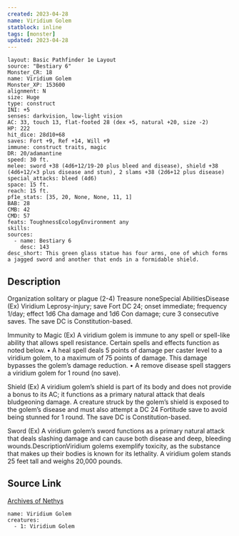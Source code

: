 ```yaml
---
created: 2023-04-28
name: Viridium Golem
statblock: inline
tags: [monster]
updated: 2023-04-28
---
```

```statblock
layout: Basic Pathfinder 1e Layout
source: "Bestiary 6"
Monster_CR: 18
name: Viridium Golem
Monster_XP: 153600
alignment: N
size: Huge
type: construct
INI: +5
senses: darkvision, low-light vision
AC: 33, touch 13, flat-footed 28 (dex +5, natural +20, size -2)
HP: 222
hit_dice: 28d10+68
saves: Fort +9, Ref +14, Will +9
immune: construct traits, magic
DR: 20/adamantine
speed: 30 ft.
melee: sword +38 (4d6+12/19-20 plus bleed and disease), shield +38 (4d6+12/×3 plus disease and stun), 2 slams +38 (2d6+12 plus disease)
special_attacks: bleed (4d6)
space: 15 ft.
reach: 15 ft.
pf1e_stats: [35, 20, None, None, 11, 1]
BAB: 28
CMB: 42
CMD: 57
feats: ToughnessEcologyEnvironment any
skills: 
sources:
  - name: Bestiary 6
    desc: 143
desc_short: This green glass statue has four arms, one of which forms a jagged sword and another that ends in a formidable shield.
```
## Description
Organization solitary or plague (2-4)
Treasure noneSpecial AbilitiesDisease (Ex) Viridium Leprosy-injury; save Fort DC 24; onset immediate; frequency 1/day; effect 1d6 Cha damage and 1d6 Con damage; cure 3 consecutive saves. The save DC is Constitution-based. 

Immunity to Magic (Ex) A viridium golem is immune to any spell or spell-like ability that allows spell resistance. Certain spells and effects function as noted below. • A heal spell deals 5 points of damage per caster level to a viridium golem, to a maximum of 75 points of damage. This damage bypasses the golem’s damage reduction. • A remove disease spell staggers a viridium golem for 1 round (no save). 

Shield (Ex) A viridium golem’s shield is part of its body and does not provide a bonus to its AC; it functions as a primary natural attack that deals bludgeoning damage. A creature struck by the golem’s shield is exposed to the golem’s disease and must also attempt a DC 24 Fortitude save to avoid being stunned for 1 round. The save DC is Constitution-based. 

Sword (Ex) A viridium golem’s sword functions as a primary natural attack that deals slashing damage and can cause both disease and deep, bleeding wounds.DescriptionViridium golems exemplify toxicity, as the substance that makes up their bodies is known for its lethality. A viridium golem stands 25 feet tall and weighs 20,000 pounds.
## Source Link
[Archives of Nethys](https://aonprd.com/MonsterDisplay.aspx?ItemName=Viridium%20Golem)
```encounter-table
name: Viridium Golem
creatures:
  - 1: Viridium Golem
```
